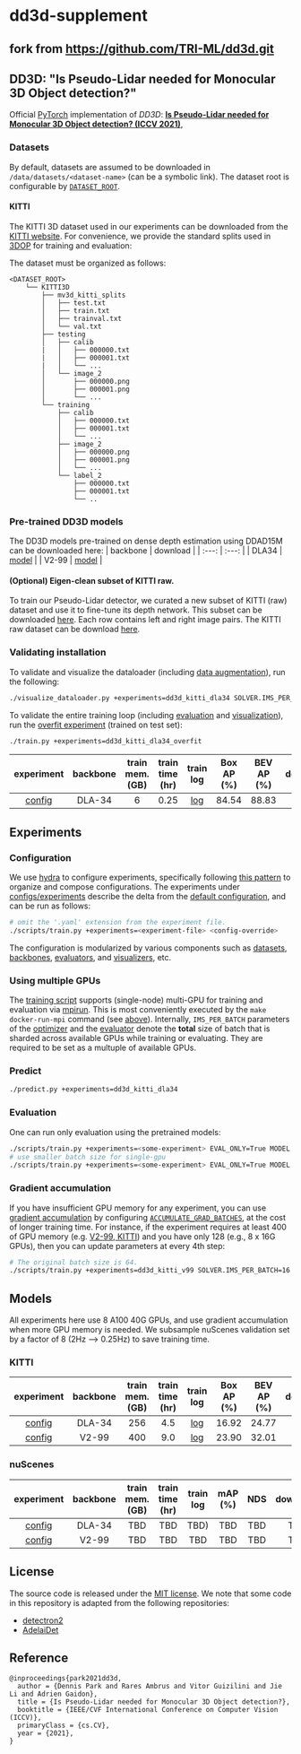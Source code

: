 # dd3d-supplement

## fork from https://github.com/TRI-ML/dd3d.git

## DD3D: "Is Pseudo-Lidar needed for Monocular 3D Object detection?"

Official [PyTorch](https://pytorch.org/) implementation of _DD3D_: [**Is Pseudo-Lidar needed for Monocular 3D Object detection? (ICCV 2021)**](https://arxiv.org/abs/2108.06417),

### Datasets

By default, datasets are assumed to be downloaded in `/data/datasets/<dataset-name>` (can be a symbolic link). The dataset root is configurable by [`DATASET_ROOT`](https://github.com/TRI-ML/dd3d/blob/main/configs/defaults.yaml#L35).

#### KITTI

The KITTI 3D dataset used in our experiments can be downloaded from the [KITTI website](http://www.cvlibs.net/datasets/kitti/eval_object.php?obj_benchmark=3d).
For convenience, we provide the standard splits used in [3DOP](https://xiaozhichen.github.io/papers/nips15chen.pdf) for training and evaluation:

The dataset must be organized as follows:

```
<DATASET_ROOT>
    └── KITTI3D
        ├── mv3d_kitti_splits
        │   ├── test.txt
        │   ├── train.txt
        │   ├── trainval.txt
        │   └── val.txt
        ├── testing
        │   ├── calib
        |   │   ├── 000000.txt
        |   │   ├── 000001.txt
        |   │   └── ...
        │   └── image_2
        │       ├── 000000.png
        │       ├── 000001.png
        │       └── ...
        └── training
            ├── calib
            │   ├── 000000.txt
            │   ├── 000001.txt
            │   └── ...
            ├── image_2
            │   ├── 000000.png
            │   ├── 000001.png
            │   └── ...
            └── label_2
                ├── 000000.txt
                ├── 000001.txt
                └── ..
```

### Pre-trained DD3D models

The DD3D models pre-trained on dense depth estimation using DDAD15M can be downloaded here:
| backbone | download |
| :---: | :---: |
| DLA34 | [model](https://tri-ml-public.s3.amazonaws.com/github/dd3d/pretrained/depth_pretrained_dla34-y1urdmir-20210422_165446-model_final-remapped.pth) |
| V2-99 | [model](https://tri-ml-public.s3.amazonaws.com/github/dd3d/pretrained/depth_pretrained_v99-3jlw0p36-20210423_010520-model_final-remapped.pth) |

#### (Optional) Eigen-clean subset of KITTI raw.

To train our Pseudo-Lidar detector, we curated a new subset of KITTI (raw) dataset and use it to fine-tune its depth network. This subset can be downloaded [here](https://tri-ml-public.s3.amazonaws.com/github/dd3d/eigen_clean.txt). Each row contains left and right image pairs. The KITTI raw dataset can be download [here](http://www.cvlibs.net/datasets/kitti/raw_data.php).

### Validating installation

To validate and visualize the dataloader (including [data augmentation](./configs/defaults/augmentation.yaml)), run the following:

```bash
./visualize_dataloader.py +experiments=dd3d_kitti_dla34 SOLVER.IMS_PER_BATCH=4
```

To validate the entire training loop (including [evaluation](./configs/evaluators) and [visualization](./configs/visualizers)), run the [overfit experiment](configs/experiments/dd3d_kitti_dla34_overfit.yaml) (trained on test set):

```bash
./train.py +experiments=dd3d_kitti_dla34_overfit
```

|                         experiment                          | backbone | train mem. (GB) | train time (hr) |                                               train log                                                | Box AP (%) | BEV AP (%) |                                                  download                                                   |
| :---------------------------------------------------------: | :------: | :-------------: | :-------------: | :----------------------------------------------------------------------------------------------------: | :--------: | :--------: | :---------------------------------------------------------------------------------------------------------: |
| [config](configs/experiments/dd3d_kitti_dla34_overfit.yaml) |  DLA-34  |        6        |      0.25       | [log](https://tri-ml-public.s3.amazonaws.com/github/dd3d/experiments/dla34-kitti-overfit/logs/log.txt) |   84.54    |   88.83    | [model](https://tri-ml-public.s3.amazonaws.com/github/dd3d/experiments/dla34-kitti-overfit/model_final.pth) |

## Experiments

### Configuration

We use [hydra](https://hydra.cc/) to configure experiments, specifically following [this pattern](https://hydra.cc/docs/patterns/configuring_experiments) to organize and compose configurations. The experiments under [configs/experiments](./configs/experiments) describe the delta from the [default configuration](./configs/defaults.yaml), and can be run as follows:

```bash
# omit the '.yaml' extension from the experiment file.
./scripts/train.py +experiments=<experiment-file> <config-override>
```

The configuration is modularized by various components such as [datasets](./configs/train_datasets/), [backbones](./configs/backbones/), [evaluators](./configs/evaluators/), and [visualizers](./configs/visualizers), etc.

### Using multiple GPUs

The [training script](./scripts/train.py) supports (single-node) multi-GPU for training and evaluation via [mpirun](https://www.open-mpi.org/doc/v4.1/man1/mpirun.1.php). This is most conveniently executed by the `make docker-run-mpi` command (see [above](#installation)).
Internally, `IMS_PER_BATCH` parameters of the [optimizer](https://github.com/TRI-ML/dd3d/blob/main/configs/common/optimizer.yaml#L5) and the [evaluator](https://github.com/TRI-ML/dd3d/blob/main/configs/common/test.yaml#L9) denote the **total** size of batch that is sharded across available GPUs while training or evaluating. They are required to be set as a multuple of available GPUs.

### Predict

```bash
./predict.py +experiments=dd3d_kitti_dla34
```

### Evaluation

One can run only evaluation using the pretrained models:

```bash
./scripts/train.py +experiments=<some-experiment> EVAL_ONLY=True MODEL.CKPT=<path-to-pretrained-model>
# use smaller batch size for single-gpu
./scripts/train.py +experiments=<some-experiment> EVAL_ONLY=True MODEL.CKPT=<path-to-pretrained-model> TEST.IMS_PER_BATCH=4
```

### Gradient accumulation

If you have insufficient GPU memory for any experiment, you can use [gradient accumulation](https://towardsdatascience.com/what-is-gradient-accumulation-in-deep-learning-ec034122cfa) by configuring [`ACCUMULATE_GRAD_BATCHES`](https://github.com/TRI-ML/dd3d/blob/main/configs/common/optimizer.yaml#L63), at the cost of longer training time. For instance, if the experiment requires at least 400 of GPU memory (e.g. [V2-99, KITTI](./configs/experiments/dd3d_kitti_v99.yaml)) and you have only 128 (e.g., 8 x 16G GPUs), then you can update parameters at every 4th step:

```bash
# The original batch size is 64.
./scripts/train.py +experiments=dd3d_kitti_v99 SOLVER.IMS_PER_BATCH=16 SOLVER.ACCUMULATE_GRAD_BATCHES=4
```

## Models

All experiments here use 8 A100 40G GPUs, and use gradient accumulation when more GPU memory is needed. We subsample nuScenes validation set by a factor of 8 (2Hz ⟶ 0.25Hz) to save training time.

### KITTI

|                     experiment                      | backbone | train mem. (GB) | train time (hr) |                                                  train log                                                  | Box AP (%) | BEV AP (%) |                                                     download                                                     |
| :-------------------------------------------------: | :------: | :-------------: | :-------------: | :---------------------------------------------------------------------------------------------------------: | :--------: | :--------: | :--------------------------------------------------------------------------------------------------------------: |
| [config](configs/experiments/dd3d_kitti_dla34.yaml) |  DLA-34  |       256       |       4.5       | [log](https://tri-ml-public.s3.amazonaws.com/github/dd3d/experiments/26675chm-20210826_083148/logs/log.txt) |   16.92    |   24.77    | [model](https://tri-ml-public.s3.amazonaws.com/github/dd3d/experiments/26675chm-20210826_083148/model_final.pth) |
|  [config](configs/experiments/dd3d_kitti_v99.yaml)  |  V2-99   |       400       |       9.0       | [log](https://tri-ml-public.s3.amazonaws.com/github/dd3d/experiments/4elbgev2-20210825_201852/logs/log.txt) |   23.90    |   32.01    | [model](https://tri-ml-public.s3.amazonaws.com/github/dd3d/experiments/4elbgev2-20210825_201852/model_final.pth) |

### nuScenes

|                     experiment                     | backbone | train mem. (GB) | train time (hr) | train log | mAP (%) | NDS | download |
| :------------------------------------------------: | :------: | :-------------: | :-------------: | :-------: | :-----: | :-: | :------: |
| [config](configs/experiments/dd3d_nusc_dla34.yaml) |  DLA-34  |       TBD       |       TBD       |   TBD)    |   TBD   | TBD |   TBD    |
|  [config](configs/experiments/dd3d_nusc_v99.yaml)  |  V2-99   |       TBD       |       TBD       |    TBD    |   TBD   | TBD |   TBD    |

## License

The source code is released under the [MIT license](LICENSE.md). We note that some code in this repository is adapted from the following repositories:

- [detectron2](https://github.com/facebookresearch/detectron2)
- [AdelaiDet](https://github.com/aim-uofa/AdelaiDet)

## Reference

```
@inproceedings{park2021dd3d,
  author = {Dennis Park and Rares Ambrus and Vitor Guizilini and Jie Li and Adrien Gaidon},
  title = {Is Pseudo-Lidar needed for Monocular 3D Object detection?},
  booktitle = {IEEE/CVF International Conference on Computer Vision (ICCV)},
  primaryClass = {cs.CV},
  year = {2021},
}
```
